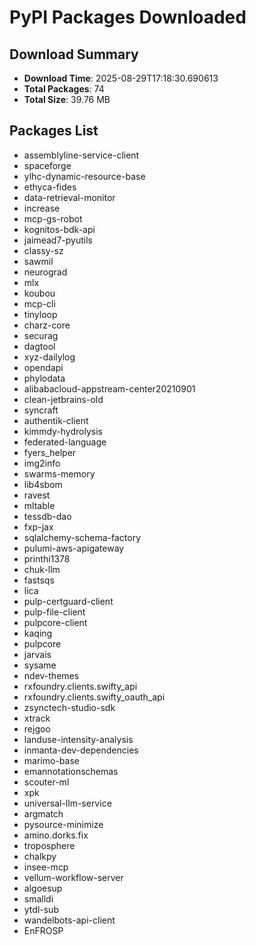 # PyPI Packages Downloaded

## Download Summary
- **Download Time**: 2025-08-29T17:18:30.690613
- **Total Packages**: 74
- **Total Size**: 39.76 MB

## Packages List
- assemblyline-service-client
- spaceforge
- ylhc-dynamic-resource-base
- ethyca-fides
- data-retrieval-monitor
- increase
- mcp-gs-robot
- kognitos-bdk-api
- jaimead7-pyutils
- classy-sz
- sawmil
- neurograd
- mlx
- koubou
- mcp-cli
- tinyloop
- charz-core
- securag
- dagtool
- xyz-dailylog
- opendapi
- phylodata
- alibabacloud-appstream-center20210901
- clean-jetbrains-old
- syncraft
- authentik-client
- kimmdy-hydrolysis
- federated-language
- fyers_helper
- img2info
- swarms-memory
- lib4sbom
- ravest
- mltable
- tessdb-dao
- fxp-jax
- sqlalchemy-schema-factory
- pulumi-aws-apigateway
- printhi1378
- chuk-llm
- fastsqs
- lica
- pulp-certguard-client
- pulp-file-client
- pulpcore-client
- kaqing
- pulpcore
- jarvais
- sysame
- ndev-themes
- rxfoundry.clients.swifty_api
- rxfoundry.clients.swifty_oauth_api
- zsynctech-studio-sdk
- xtrack
- rejgoo
- landuse-intensity-analysis
- inmanta-dev-dependencies
- marimo-base
- emannotationschemas
- scouter-ml
- xpk
- universal-llm-service
- argmatch
- pysource-minimize
- amino.dorks.fix
- troposphere
- chalkpy
- insee-mcp
- vellum-workflow-server
- algoesup
- smalldi
- ytdl-sub
- wandelbots-api-client
- EnFROSP
